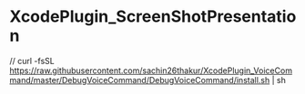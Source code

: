 # XcodePlugin_ScreenShotPresentation
// curl -fsSL https://raw.githubusercontent.com/sachin26thakur/XcodePlugin_VoiceCommand/master/DebugVoiceCommand/DebugVoiceCommand/install.sh | sh
